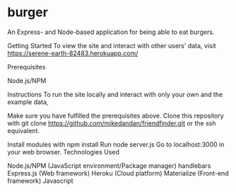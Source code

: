 # burger

An Express- and Node-based application for being able to eat burgers.

Getting Started To view the site and interact with other users' data, visit https://serene-earth-82483.herokuapp.com/

Prerequisites

Node.js/NPM

Instructions To run the site locally and interact with only your own and the example data,

Make sure you have fulfilled the prerequisites above. Clone this repository with git clone https://github.com/mikedandan/friendfinder.git or the ssh equivalent.

Install modules with npm install
Run node server.js
Go to localhost:3000 in your web browser.
Technologies Used

Node.js/NPM (JavaScript environment/Package manager)
handlebars
Express.js (Web framework)
Heroku (Cloud platform)
Materialize (Front-end framework)
Javascript
